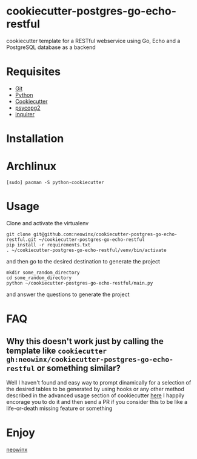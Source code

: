 # cookiecutter-postgres-go-echo-restful

cookiecutter template for a RESTful webservice using Go, Echo and a PostgreSQL database as a backend

# Requisites

- [Git](https://git-scm.com/)
- [Python](https://github.com/cookiecutter/cookiecutter)
- [Cookiecutter](https://github.com/cookiecutter/cookiecutter)
- [psycopg2](https://github.com/cookiecutter/cookiecutter)
- [inquirer](https://pypi.org/project/inquirer/)

# Installation

# Archlinux

```
[sudo] pacman -S python-cookiecutter
```

# Usage

Clone and activate the virtualenv

```
git clone git@github.com:neowinx/cookiecutter-postgres-go-echo-restful.git ~/cookiecutter-postgres-go-echo-restful
pip install -r requirements.txt
. ~/cookiecutter-postgres-go-echo-restful/venv/bin/activate
```

and then go to the desired destination to generate the project

```
mkdir some_random_directory
cd some_random_directory
python ~/cookiecutter-postgres-go-echo-restful/main.py
```

and answer the questions to generate the project

# FAQ

## Why this doesn't work just by calling the template like `cookiecutter gh:neowinx/cookiecutter-postgres-go-echo-restful` or something similar?

Well I haven't found and easy way to prompt dinamically for a selection of the desired tables to be generated by using hooks or any
other method described in the advanced usage section of cookiecutter [here](https://cookiecutter.readthedocs.io/en/stable/advanced/index.html)
I happily encorage you to do it and then send a PR if you consider this to be like a life-or-death missing feature or something


# Enjoy

[neowinx](https://github.com/neowinx)
